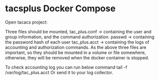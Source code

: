 # tacsplus Docker Compose
Open tacacs project:

Three files should be mounted, 
tac_plus.conf → containing the user and group information, and the command authorization.
passwd → containing the password hash of each user 
tac_plus.acct → containing the logs of accounting and authorization commands.
As the above three files are important, so they should be mounted in a volume or file somewhere, 
otherwise, they will be removed when the docker container is stopped.

To check accounting log you can run below command
tail -f /var/log/tac_plus.acct
Or send it to your log collector.
